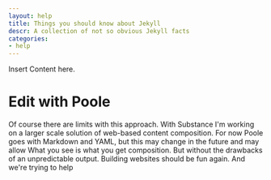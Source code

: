 ```yaml
---
layout: help
title: Things you should know about Jekyll
descr: A collection of not so obvious Jekyll facts
categories:
- help
---
```



Insert Content here.


Edit with Poole
===============

Of course there are limits with this approach. With Substance I'm working on a larger scale solution of web-based content composition. For now Poole goes with Markdown and YAML, but this may change in the future and may allow What you see is what you get composition. But without the drawbacks of an unpredictable output. Building websites should be fun again. And we're trying to help